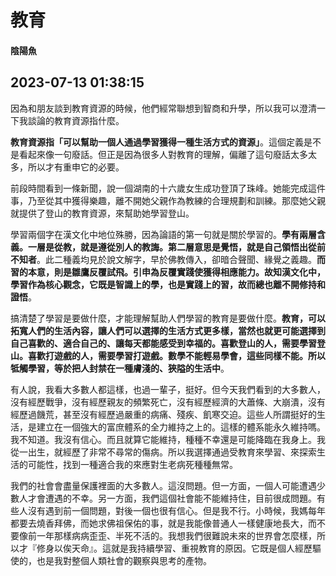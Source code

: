 # 教育

#### 陰陽魚

## 2023-07-13 01:38:15 

因為和朋友談到教育資源的時候，他們經常聯想到智商和升學，所以我可以澄清一下我談論的教育資源指什麼。

**教育資源指「可以幫助一個人通過學習獲得一種生活方式的資源」**。這個定義是不是看起來像一句廢話。但正是因為很多人對教育的理解，偏離了這句廢話太多太多，所以才有重申它的必要。

前段時間看到一條新聞，說一個湖南的十六歲女生成功登頂了珠峰。她能完成這件事，乃至從其中獲得樂趣，離不開她父親作為教練的合理規劃和訓練。那麼她父親就提供了登山的教育資源，來幫助她學習登山。

學習兩個字在漢文化中地位殊勝，因為論語的第一句就是關於學習的。**學有兩層含義。一層是從教，就是遵從別人的教誨。第二層意思是覺悟，就是自己領悟出從前不知者**。此二種義均見於說文解字，早於佛教傳入，卻暗合聲聞、緣覺之義趣。**而習的本意，則是雛鷹反覆試飛。引申為反覆實踐使獲得相應能力。故知漢文化中，學習作為核心觀念，它既是智識上的學，也是實踐上的習，故而總也離不開修持和證悟**。

搞清楚了學習是要做什麼，才能理解幫助人們學習的教育是要做什麼。**教育，可以拓寬人們的生活內容，讓人們可以選擇的生活方式更多樣，當然也就更可能選擇到自己喜歡的、適合自己的、讓每天都能感受到幸福的。喜歡登山的人，需要學習登山。喜歡打遊戲的人，需要學習打遊戲。數學不能輕易學會，這些同樣不能。所以牴觸學習，等於把人封禁在一種膚淺的、狹隘的生活中**。

有人說，我看大多數人都這樣，也過一輩子，挺好。但今天我們看到的大多數人，沒有經歷戰爭，沒有經歷親友的頻繁死亡，沒有經歷經濟的大蕭條、大崩潰，沒有經歷過饑荒，甚至沒有經歷過嚴重的病痛、殘疾、飢寒交迫。這些人所謂挺好的生活，是建立在一個強大的富庶體系的全力維持之上的。這樣的體系能永久維持嗎。我不知道。我沒有信心。而且就算它能維持，種種不幸還是可能降臨在我身上。我從一出生，就經歷了非常不尋常的傷病。所以我選擇通過受教育來學習、來探索生活的可能性，找到一種適合我的來應對生老病死種種無常。

我們的社會會盡量保護裡面的大多數人。這沒問題。但一方面，一個人可能遭遇少數人才會遭遇的不幸。另一方面，我們這個社會能不能維持住，目前很成問題。有些人沒有遇到前一個問題，對後一個也很有信心。但是我不行。小時候，我媽每年都要去燒香拜佛，而她求佛祖保佑的事，就是我能像普通人一樣健康地長大，而不要像前一年那樣病病歪歪、半死不活的。我想我們很難說未來的世界會怎麼樣，所以才『修身以俟天命』。這就是我持續學習、重視教育的原因。它既是個人經歷驅使的，也是我對整個人類社會的觀察與思考的產物。